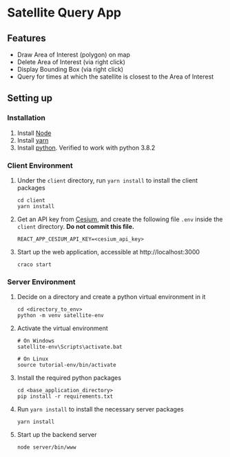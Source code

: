 # Satellite Query App
## Features
* Draw Area of Interest (polygon) on map 
* Delete Area of Interest (via right click)
* Display Bounding Box (via right click)
* Query for times at which the satellite is closest to the Area of Interest 

## Setting up
### Installation
1. Install [Node](https://nodejs.org)
1. Install [yarn](https://classic.yarnpkg.com)
1. Install [python](https://www.python.org/). Verified to work with python 3.8.2

### Client Environment
1. Under the `client` directory, run `yarn install` to install the client packages
   ```
   cd client
   yarn install
   ```
1. Get an API key from [Cesium](https://cesium.com/ion/), and create the following file `.env` inside the `client` directory. **Do not commit this file.**
   ```
   REACT_APP_CESIUM_API_KEY=<cesium_api_key>
   ```
1. Start up the web application, accessible at http://localhost:3000
   ```
   craco start
   ```

### Server Environment
1. Decide on a directory and create a python virtual environment in it
   ```
   cd <directory_to_env>
   python -m venv satellite-env
   ```
2. Activate the virtual environment
   ```
   # On Windows
   satellite-env\Scripts\activate.bat
   
   # On Linux
   source tutorial-env/bin/activate
   ``` 
3. Install the required python packages
   ```
   cd <base_application_directory>
   pip install -r requirements.txt
   ```
4. Run `yarn install` to install the necessary server packages
   ```
   yarn install
   ```
5. Start up the backend server
   ```
   node server/bin/www
   ```
